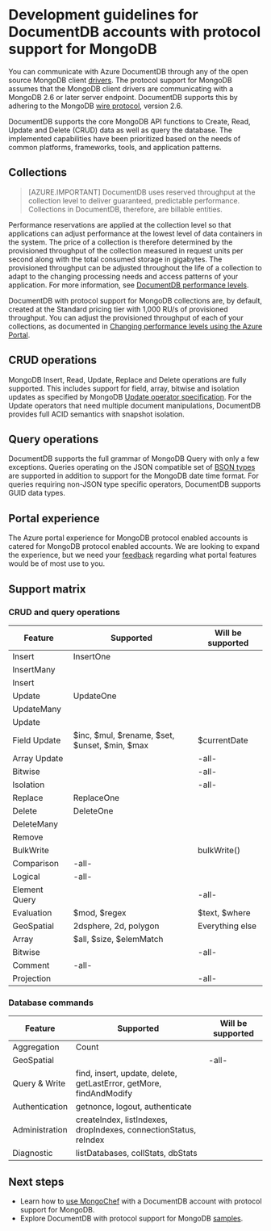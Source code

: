 <properties 
	pageTitle="Preview development guidelines for DocumentDB accounts with protocol support for MongoDB | Microsoft Azure" 
	description="Learn about preview development guidelines for DocumentDB accounts with protocol support for MongoDB, now available for preview." 
	services="documentdb" 
	authors="andrewhoh" 
	manager="jhubbard" 
	editor="" 
	documentationCenter=""/>

<tags 
	ms.service="documentdb" 
	ms.workload="data-services" 
	ms.tgt_pltfrm="na" 
	ms.devlang="na" 
	ms.topic="article" 
	ms.date="09/15/2016" 
	ms.author="anhoh"/>

# Development guidelines for DocumentDB accounts with protocol support for MongoDB

You can communicate with Azure DocumentDB through any of the open source MongoDB client [drivers](https://docs.mongodb.org/ecosystem/drivers/). The protocol support for MongoDB assumes that the MongoDB client drivers are communicating with a MongoDB 2.6 or later server endpoint. DocumentDB supports this by adhering to the MongoDB [wire protocol](https://docs.mongodb.org/manual/reference/mongodb-wire-protocol/), version 2.6.

DocumentDB supports the core MongoDB API functions to Create, Read, Update and Delete (CRUD) data as well as query the database. The implemented capabilities have been prioritized based on the needs of common platforms, frameworks, tools, and application patterns.

## Collections

> [AZURE.IMPORTANT] DocumentDB uses reserved throughput at the collection level to deliver guaranteed, predictable performance. Collections in DocumentDB, therefore, are billable entities.

Performance reservations are applied at the collection level so that applications can adjust performance at the lowest level of data containers in the system. The price of a collection is therefore determined by the provisioned throughput of the collection measured in request units per second along with the total consumed storage in gigabytes. The provisioned throughput can be adjusted throughout the life of a collection to adapt to the changing processing needs and access patterns of your application. For more information, see [DocumentDB performance levels](documentdb-performance-levels.md).  

DocumentDB with protocol support for MongoDB collections are, by default, created at the Standard pricing tier with 1,000 RU/s of provisioned throughput.  You can adjust the provisioned throughput of each of your collections, as documented in [Changing performance levels using the Azure Portal](documentdb-performance-levels.md#changing-performance-levels-using-the-azure-portal).  

## CRUD operations

MongoDB Insert, Read, Update, Replace and Delete operations are fully supported. This includes support for field, array, bitwise and isolation updates as specified by MongoDB [Update operator specification](https://docs.mongodb.org/manual/reference/operator/update/). For the Update operators that need multiple document manipulations, DocumentDB provides full ACID semantics with snapshot isolation. 

## Query operations

DocumentDB supports the full grammar of MongoDB Query with only a few exceptions. Queries operating on the JSON compatible set of [BSON types](https://docs.mongodb.org/manual/reference/bson-types/) are supported in addition to support for the MongoDB date time  format. For queries requiring non-JSON type specific operators, DocumentDB supports GUID data types.

## Portal experience
The Azure portal experience for MongoDB protocol enabled accounts is catered for MongoDB protocol enabled accounts.  We are looking to expand the experience, but we need your [feedback](mailto:askdocdb@microsoft.com?subject=DocumentDB%20Protocol%20Support%20for%20MongoDB%20Preview%20Portal%20Experience) regarding what portal features would be of most use to you.

## Support matrix


### CRUD and query operations

Feature|Supported|Will be supported
---|---|---
Insert|InsertOne| 
 |InsertMany| 
 |Insert| 
Update|UpdateOne| 
 |UpdateMany| 
 |Update| 
Field Update|$inc, $mul, $rename, $set, $unset, $min, $max|$currentDate| 
Array Update| |-all-
Bitwise| |-all-
Isolation| |-all-
Replace|ReplaceOne| 
Delete|DeleteOne | 
 |DeleteMany| 
 |Remove| 
BulkWrite| |bulkWrite()
Comparison|-all-| 
Logical|-all-| 
Element Query| |-all-
Evaluation|$mod, $regex |$text, $where
GeoSpatial|2dsphere, 2d, polygon|Everything else
Array|$all, $size, $elemMatch|
Bitwise| |-all-
Comment|-all-| 
Projection| |-all-


### Database commands

Feature|Supported|Will be supported
---|---|---
Aggregation|Count| 
GeoSpatial| |-all-
Query & Write|find, insert, update, delete, getLastError, getMore, findAndModify| 
Authentication|getnonce, logout, authenticate| 
Administration|createIndex, listIndexes, dropIndexes, connectionStatus, reIndex| 
Diagnostic|listDatabases, collStats, dbStats| 

## Next steps

- Learn how to [use MongoChef](documentdb-mongodb-mongochef.md) with a DocumentDB account with protocol support for MongoDB.
- Explore DocumentDB with protocol support for MongoDB [samples](documentdb-mongodb-samples.md).

 
